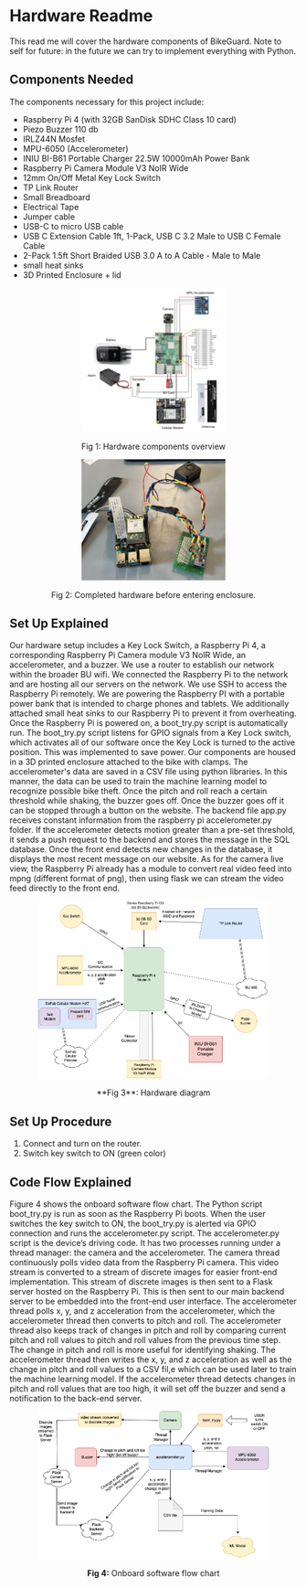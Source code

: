 # Hardware Readme
This read me will cover the hardware components of BikeGuard. Note to self for future: in the future we can try to implement everything with Python.

## Components Needed
The components necessary for this project include:
- Raspberry Pi 4 (with 32GB SanDisk SDHC Class 10 card)
- Piezo Buzzer 110 db
- IRLZ44N Mosfet 
- MPU-6050 (Accelerometer)
- INIU BI-B61 Portable Charger 22.5W 10000mAh Power Bank
- Raspberry Pi Camera Module V3 NoIR Wide
- 12mm On/Off Metal Key Lock Switch
- TP Link Router
- Small Breadboard
- Electrical Tape
- Jumper cable
- USB-C to micro USB cable
- USB C Extension Cable 1ft, 1-Pack, USB C 3.2 Male to USB C Female Cable
- 2-Pack 1.5ft Short Braided USB 3.0 A to A Cable - Male to Male
- small heat sinks
- 3D Printed Enclosure + lid

<p align="center">
<img src="./photos/components_overview.png" width="50%">
</p>
<p align="center">
Fig 1: Hardware components overview
</p>

<p align="center">
<img src="./photos/hardware_actual.png" width="50%">
</p>
<p align="center">
Fig 2: Completed hardware before entering enclosure.
</p>

## Set Up Explained
Our hardware setup includes a Key Lock Switch, a  Raspberry Pi 4, a corresponding Raspberry Pi Camera module V3 NoIR Wide, an accelerometer, and a buzzer. We use a router to establish our network within the broader BU wifi. We connected the Raspberry Pi to the network and are hosting all our servers on the network. We use SSH to access the Raspberry Pi remotely. We are powering the Raspberry PI with a portable power bank that is intended to charge phones and tablets. We additionally attached small heat sinks to our Raspberry Pi to prevent it from overheating. Once the Raspberry Pi is powered on, a boot_try.py script is automatically run. The boot_try.py script listens for GPIO signals from a Key Lock switch, which activates all of our software once the Key Lock is turned to the active position. This was implemented to save power. Our components are housed in a 3D printed enclosure attached to the bike with clamps. The accelerometer's data are saved in a CSV file using python libraries. In this manner, the data can be used to train the machine learning model to recognize possible bike theft. Once the pitch and roll reach a certain threshold while shaking, the buzzer goes off. Once the buzzer goes off it can be stopped through a button on the website. The backend file app.py receives constant information from the raspberry pi accelerometer.py folder. If the accelerometer detects motion greater than a pre-set threshold, it sends a push request to the backend and stores the message in the SQL database. Once the front end detects new changes in the database, it displays the most recent message on our website. As for the camera live view, the Raspberry Pi already has a module to convert real video feed into mpng (different format of png), then using flask we can stream the video feed directly to the front end. 

<p align="center">
<img src="./photos/hardware_diagram.png" width="80%">
</p>

<p align="center">  
**Fig 3**: Hardware diagram
</p>



## Set Up Procedure
1. Connect and turn on the router.
2. Switch key switch to ON (green color)


## Code Flow Explained
Figure 4 shows the onboard software flow chart. The Python script boot_try.py is run as soon as the Raspberry Pi boots. When the user switches the key switch to ON, the boot_try.py is alerted via GPIO connection and runs the accelerometer.py script. The accelerometer.py script is the device’s driving code. It has two processes running under a thread manager: the camera and the accelerometer. The camera thread continuously polls video data from the Raspberry Pi camera. This video stream is converted to a stream of discrete images for easier front-end implementation. This stream of discrete images is then sent to a Flask server hosted on the Raspberry Pi. This is then sent to our main backend server to be embedded into the front-end user interface. The accelerometer thread polls x, y, and z acceleration from the accelerometer, which the accelerometer thread then converts to pitch and roll. The accelerometer thread also keeps track of changes in pitch and roll by comparing current pitch and roll values to pitch and roll values from the previous time step. The change in pitch and roll is more useful for identifying shaking. The accelerometer thread then writes the x, y, and z acceleration as well as the change in pitch and roll values to a CSV fil,e which can be used later to train the machine learning model. If the accelerometer thread detects changes in pitch and roll values that are too high, it will set off the buzzer and send a notification to the back-end server.

<p align="center">
<img src="./photos/onboard_software.png" width="80%">
</p>

<p align="center">
  <strong>Fig 4:</strong> Onboard software flow chart
</p>



